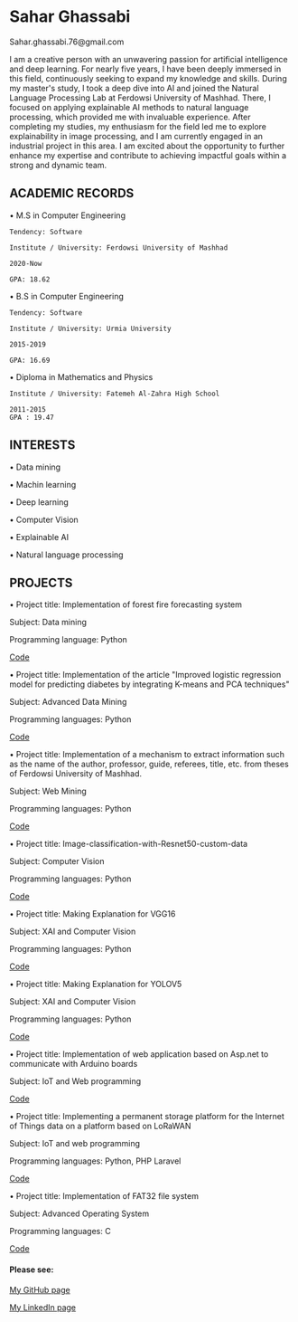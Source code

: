 
<h1>Sahar Ghassabi</h1>    
Sahar.ghassabi.76@gmail.com 
 
I am a creative person with an unwavering passion for artificial intelligence and deep learning. For nearly five years, I have been deeply immersed in this field, continuously seeking to expand my knowledge and skills. During my master's study, I took a deep dive into AI and joined the Natural Language Processing Lab at Ferdowsi University of Mashhad. There, I focused on applying explainable AI methods to natural language processing, which provided me with invaluable experience. After completing my studies, my enthusiasm for the field led me to explore explainability in image processing, and I am currently engaged in an industrial project in this area. I am excited about the opportunity to further enhance my expertise and contribute to achieving impactful goals within a strong and dynamic team.                                   
 
                                                                                                                  
<h2>ACADEMIC RECORDS </h2>
 
• M.S in Computer Engineering

    Tendency: Software
    
    Institute / University: Ferdowsi University of Mashhad
    
    2020-Now
    
    GPA: 18.62
    
    
• B.S in Computer Engineering 

    Tendency: Software
    
    Institute / University: Urmia University
    
    2015-2019
    
    GPA: 16.69
   
• Diploma in Mathematics and Physics

    Institute / University: Fatemeh Al-Zahra High School

    2011-2015
    GPA : 19.47

 
 
<h2>INTERESTS </h2>
 
•	Data mining 

•	Machin learning 

•	Deep learning 

•	Computer Vision

•	Explainable AI

•	Natural language processing

 
<h2>PROJECTS 	</h2> 
 
•	Project title: Implementation of forest fire forecasting system 

   Subject: Data mining 
 
   Programming language: Python 
 
   [Code](https://github.com/saharyi/forestfire/tree/master)
 
   

•	Project title: Implementation of the article "Improved logistic regression model for predicting diabetes by integrating K-means and PCA techniques"

  Subject: Advanced Data Mining
 
  Programming languages: Python
  
  [Code](https://github.com/saharyi/dataminingproject/tree/master)
  
•	Project title: Implementation of a mechanism to extract information such as the name of the author, professor, guide, referees, title, etc. from theses of Ferdowsi                    University of Mashhad.

  Subject: Web Mining
 
  Programming languages: Python
  
  [Code](https://github.com/aref98/Thesis-Extractor)

  •	Project title: Image-classification-with-Resnet50-custom-data

  Subject: Computer Vision
 
  Programming languages: Python
  
  [Code](https://github.com/reza-nouri-9696/image-classification-with-Resnet50-custom-data)
  
•	Project title: Making Explanation for VGG16 
 
   Subject: XAI and Computer Vision
 
   Programming languages: Python
   
   [Code](https://github.com/saharyi/XAI-on-VGG16)


•	Project title: Making Explanation for YOLOV5
 
   Subject: XAI and Computer Vision
 
   Programming languages: Python
   
   [Code](https://github.com/saharyi/XAI-on-YOLO-V5)

   
•	Project title: Implementation of web application based on Asp.net to communicate with Arduino boards

  Subject: IoT and Web programming
  
  [Code](https://github.com/saharyi/A-Web-Asp.Net-MVC-App-for-communication-with-Arduino-devices/tree/master)


   •	Project title: Implementing a permanent storage platform for the Internet of Things data on a platform based on LoRaWAN 

  Subject: IoT and web programming 
 
  Programming languages: Python, PHP Laravel 
  
  [Code](https://github.com/saharyi/Socket-and-thread-programming-in-python-for-give-many-data-from-redis-and-save-them-in-mongodb/tree/master)
  
•	Project title: Implementation of FAT32 file system
 
   Subject: Advanced Operating System 
 
   Programming languages: C
   
   [Code](https://github.com/xeptore/simple-fat-fs)
   
 <h4>Please see:</h4>

[My GitHub page](https://github.com/saharyi)
 
[My LinkedIn page](https://www.linkedin.com/in/sahar-ghassabi-676722183)






